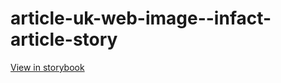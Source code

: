 # article-uk-web-image--infact-article-story

[View in storybook](https://raw.githack.com/Independent-Digital-News-and-Media-Ltd/indy-pwamp-sb/PR-1186-sb/index.html?path=/story/article-uk-web-image--infact-article-story)